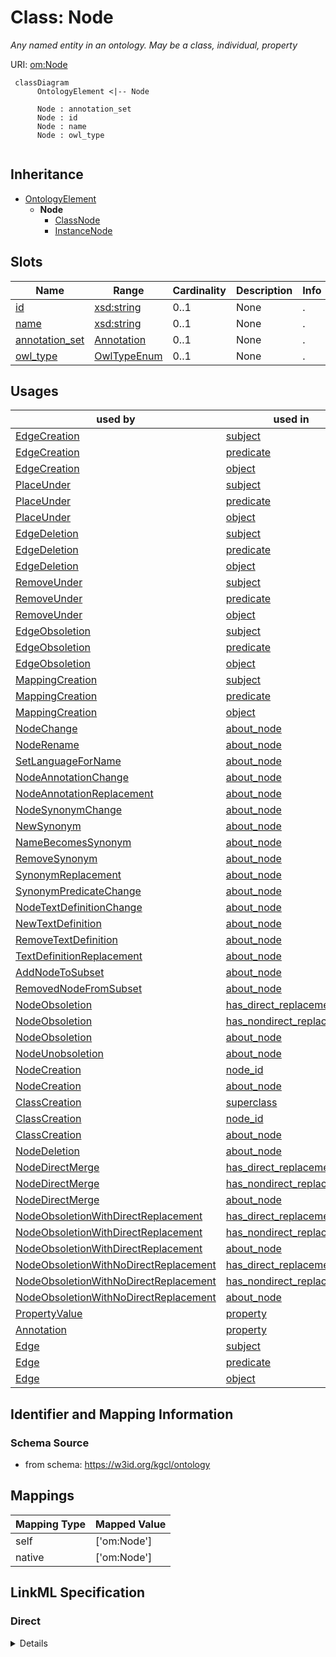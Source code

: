# Class: Node
_Any named entity in an ontology. May be a class, individual, property_





URI: [om:Node](om:Node)




```mermaid
 classDiagram
      OntologyElement <|-- Node
      
      Node : annotation_set
      Node : id
      Node : name
      Node : owl_type
      

```





## Inheritance
* [OntologyElement](OntologyElement.md)
    * **Node**
        * [ClassNode](ClassNode.md)
        * [InstanceNode](InstanceNode.md)



## Slots

| Name | Range | Cardinality | Description  | Info |
| ---  | --- | --- | --- | --- |
| [id](id.md) | [xsd:string](xsd:string) | 0..1 | None  | . |
| [name](name.md) | [xsd:string](xsd:string) | 0..1 | None  | . |
| [annotation_set](annotation_set.md) | [Annotation](Annotation.md) | 0..1 | None  | . |
| [owl_type](owl_type.md) | [OwlTypeEnum](OwlTypeEnum.md) | 0..1 | None  | . |


## Usages


| used by | used in | type | used |
| ---  | --- | --- | --- |
| [EdgeCreation](EdgeCreation.md) | [subject](subject.md) | range | node |
| [EdgeCreation](EdgeCreation.md) | [predicate](predicate.md) | range | node |
| [EdgeCreation](EdgeCreation.md) | [object](object.md) | range | node |
| [PlaceUnder](PlaceUnder.md) | [subject](subject.md) | range | node |
| [PlaceUnder](PlaceUnder.md) | [predicate](predicate.md) | range | node |
| [PlaceUnder](PlaceUnder.md) | [object](object.md) | range | node |
| [EdgeDeletion](EdgeDeletion.md) | [subject](subject.md) | range | node |
| [EdgeDeletion](EdgeDeletion.md) | [predicate](predicate.md) | range | node |
| [EdgeDeletion](EdgeDeletion.md) | [object](object.md) | range | node |
| [RemoveUnder](RemoveUnder.md) | [subject](subject.md) | range | node |
| [RemoveUnder](RemoveUnder.md) | [predicate](predicate.md) | range | node |
| [RemoveUnder](RemoveUnder.md) | [object](object.md) | range | node |
| [EdgeObsoletion](EdgeObsoletion.md) | [subject](subject.md) | range | node |
| [EdgeObsoletion](EdgeObsoletion.md) | [predicate](predicate.md) | range | node |
| [EdgeObsoletion](EdgeObsoletion.md) | [object](object.md) | range | node |
| [MappingCreation](MappingCreation.md) | [subject](subject.md) | range | node |
| [MappingCreation](MappingCreation.md) | [predicate](predicate.md) | range | node |
| [MappingCreation](MappingCreation.md) | [object](object.md) | range | node |
| [NodeChange](NodeChange.md) | [about_node](about_node.md) | range | node |
| [NodeRename](NodeRename.md) | [about_node](about_node.md) | range | node |
| [SetLanguageForName](SetLanguageForName.md) | [about_node](about_node.md) | range | node |
| [NodeAnnotationChange](NodeAnnotationChange.md) | [about_node](about_node.md) | range | node |
| [NodeAnnotationReplacement](NodeAnnotationReplacement.md) | [about_node](about_node.md) | range | node |
| [NodeSynonymChange](NodeSynonymChange.md) | [about_node](about_node.md) | range | node |
| [NewSynonym](NewSynonym.md) | [about_node](about_node.md) | range | node |
| [NameBecomesSynonym](NameBecomesSynonym.md) | [about_node](about_node.md) | range | node |
| [RemoveSynonym](RemoveSynonym.md) | [about_node](about_node.md) | range | node |
| [SynonymReplacement](SynonymReplacement.md) | [about_node](about_node.md) | range | node |
| [SynonymPredicateChange](SynonymPredicateChange.md) | [about_node](about_node.md) | range | node |
| [NodeTextDefinitionChange](NodeTextDefinitionChange.md) | [about_node](about_node.md) | range | node |
| [NewTextDefinition](NewTextDefinition.md) | [about_node](about_node.md) | range | node |
| [RemoveTextDefinition](RemoveTextDefinition.md) | [about_node](about_node.md) | range | node |
| [TextDefinitionReplacement](TextDefinitionReplacement.md) | [about_node](about_node.md) | range | node |
| [AddNodeToSubset](AddNodeToSubset.md) | [about_node](about_node.md) | range | node |
| [RemovedNodeFromSubset](RemovedNodeFromSubset.md) | [about_node](about_node.md) | range | node |
| [NodeObsoletion](NodeObsoletion.md) | [has_direct_replacement](has_direct_replacement.md) | range | node |
| [NodeObsoletion](NodeObsoletion.md) | [has_nondirect_replacement](has_nondirect_replacement.md) | range | node |
| [NodeObsoletion](NodeObsoletion.md) | [about_node](about_node.md) | range | node |
| [NodeUnobsoletion](NodeUnobsoletion.md) | [about_node](about_node.md) | range | node |
| [NodeCreation](NodeCreation.md) | [node_id](node_id.md) | range | node |
| [NodeCreation](NodeCreation.md) | [about_node](about_node.md) | range | node |
| [ClassCreation](ClassCreation.md) | [superclass](superclass.md) | range | node |
| [ClassCreation](ClassCreation.md) | [node_id](node_id.md) | range | node |
| [ClassCreation](ClassCreation.md) | [about_node](about_node.md) | range | node |
| [NodeDeletion](NodeDeletion.md) | [about_node](about_node.md) | range | node |
| [NodeDirectMerge](NodeDirectMerge.md) | [has_direct_replacement](has_direct_replacement.md) | range | node |
| [NodeDirectMerge](NodeDirectMerge.md) | [has_nondirect_replacement](has_nondirect_replacement.md) | range | node |
| [NodeDirectMerge](NodeDirectMerge.md) | [about_node](about_node.md) | range | node |
| [NodeObsoletionWithDirectReplacement](NodeObsoletionWithDirectReplacement.md) | [has_direct_replacement](has_direct_replacement.md) | range | node |
| [NodeObsoletionWithDirectReplacement](NodeObsoletionWithDirectReplacement.md) | [has_nondirect_replacement](has_nondirect_replacement.md) | range | node |
| [NodeObsoletionWithDirectReplacement](NodeObsoletionWithDirectReplacement.md) | [about_node](about_node.md) | range | node |
| [NodeObsoletionWithNoDirectReplacement](NodeObsoletionWithNoDirectReplacement.md) | [has_direct_replacement](has_direct_replacement.md) | range | node |
| [NodeObsoletionWithNoDirectReplacement](NodeObsoletionWithNoDirectReplacement.md) | [has_nondirect_replacement](has_nondirect_replacement.md) | range | node |
| [NodeObsoletionWithNoDirectReplacement](NodeObsoletionWithNoDirectReplacement.md) | [about_node](about_node.md) | range | node |
| [PropertyValue](PropertyValue.md) | [property](property.md) | range | node |
| [Annotation](Annotation.md) | [property](property.md) | range | node |
| [Edge](Edge.md) | [subject](subject.md) | range | node |
| [Edge](Edge.md) | [predicate](predicate.md) | range | node |
| [Edge](Edge.md) | [object](object.md) | range | node |



## Identifier and Mapping Information







### Schema Source


* from schema: https://w3id.org/kgcl/ontology







## Mappings

| Mapping Type | Mapped Value |
| ---  | ---  |
| self | ['om:Node'] |
| native | ['om:Node'] |


## LinkML Specification

<!-- TODO: investigate https://stackoverflow.com/questions/37606292/how-to-create-tabbed-code-blocks-in-mkdocs-or-sphinx -->

### Direct

<details>
```yaml
name: node
description: Any named entity in an ontology. May be a class, individual, property
from_schema: https://w3id.org/kgcl/ontology
aliases:
- entity
- term
is_a: ontology element
slots:
- id
- name
- annotation set
- owl type

```
</details>

### Induced

<details>
```yaml
name: node
description: Any named entity in an ontology. May be a class, individual, property
from_schema: https://w3id.org/kgcl/ontology
aliases:
- entity
- term
is_a: ontology element
attributes:
  id:
    name: id
    from_schema: https://w3id.org/kgcl/basics
    identifier: true
    alias: id
    owner: node
    range: string
  name:
    name: name
    from_schema: https://w3id.org/kgcl/ontology
    alias: name
    owner: node
    range: string
  annotation set:
    name: annotation set
    from_schema: https://w3id.org/kgcl/ontology
    alias: annotation_set
    owner: node
    range: annotation
  owl type:
    name: owl type
    from_schema: https://w3id.org/kgcl/ontology
    alias: owl_type
    owner: node
    range: owl_type_enum

```
</details>